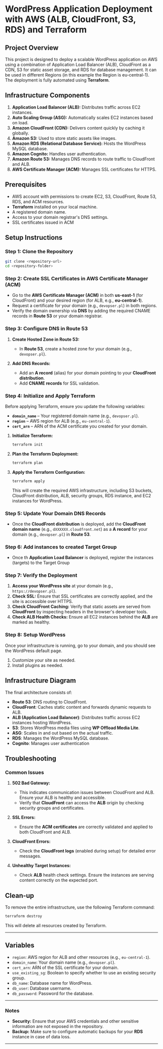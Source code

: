 # WordPress Application Deployment with AWS (ALB, CloudFront, S3, RDS) and Terraform

## Project Overview

This project is designed to deploy a scalable WordPress application on AWS using a combination of Application Load Balancer (ALB), CloudFront as a CDN, S3 for static asset storage, and RDS for database management. It can be used in different Regions (in this example the Region is eu-central-1). The deployment is fully automated using **Terraform**.

## Infrastructure Components

1. **Application Load Balancer (ALB):** Distributes traffic across EC2 instances.
2. **Auto Scaling Group (ASG):** Automatically scales EC2 instances based on load.
3. **Amazon CloudFront (CDN):** Delivers content quickly by caching it globally.
4. **Amazon S3:** Used to store static assets like images.
5. **Amazon RDS (Relational Database Service):** Hosts the WordPress MySQL database.
6. **Amazon Cognito:** Handles user authentication.
7. **Amazon Route 53:** Manages DNS records to route traffic to CloudFront and ALB.
8. **AWS Certificate Manager (ACM):** Manages SSL certificates for HTTPS.

## Prerequisites

- AWS account with permissions to create EC2, S3, CloudFront, Route 53, RDS, and ACM resources.
- **Terraform** installed on your local machine.
- A registered domain name.
- Access to your domain registrar's DNS settings.
- SSL certificates issued in ACM

## Setup Instructions

### Step 1: Clone the Repository

```bash
git clone <repository-url>
cd <repository-folder>
```

### Step 2: Create SSL Certificates in AWS Certificate Manager (ACM)

- Go to the **AWS Certificate Manager (ACM)** in both **us-east-1** (for CloudFront) and your desired region (for ALB, e.g., **eu-central-1**).
- Request a certificate for your domain (e.g., `devopser.pl`) in both regions.
- Verify the domain ownership via **DNS** by adding the required CNAME records in **Route 53** or your domain registrar.

### Step 3: Configure DNS in Route 53

1. **Create Hosted Zone in Route 53:**

   - In **Route 53**, create a hosted zone for your domain (e.g., `devopser.pl`).

2. **Add DNS Records:**
   - Add an **A record** (alias) for your domain pointing to your **CloudFront distribution**.
   - Add **CNAME records** for SSL validation.

### Step 4: Initialize and Apply Terraform

Before applying Terraform, ensure you update the following variables:

- **`domain_name`** – Your registered domain name (e.g., `devopser.pl`).
- **`region`** – AWS region for ALB (e.g., `eu-central-1`).
- **`cert_arn`** – ARN of the ACM certificate you created for your domain.

1. **Initialize Terraform:**

   ```bash
   terraform init
   ```

2. **Plan the Terraform Deployment:**

   ```bash
   terraform plan
   ```

3. **Apply the Terraform Configuration:**

   ```bash
   terraform apply
   ```

   This will create the required AWS infrastructure, including S3 buckets, CloudFront distribution, ALB, security groups, RDS instance, and EC2 instances for WordPress.

### Step 5: Update Your Domain DNS Records

- Once the **CloudFront distribution** is deployed, add the **CloudFront domain name** (e.g., `dXXXXXX.cloudfront.net`) as a **A record** for your domain (e.g., `devopser.pl`) in **Route 53**.

### Step 6: Add instances to created Target Group

- Once th **Application Load Balancer** is deployed, register the instances (targets) to the Target Group

### Step 7: Verify the Deployment

1. **Access your WordPress site** at your domain (e.g., `https://devopser.pl`).
2. **Check SSL:** Ensure that SSL certificates are correctly applied, and the site is accessible over HTTPS.
3. **Check CloudFront Caching:** Verify that static assets are served from **CloudFront** by inspecting headers in the browser's developer tools.
4. **Check ALB Health Checks:** Ensure all EC2 instances behind the **ALB** are marked as healthy.

### Step 8: Setup WordPress

Once your infrastructure is running, go to your domain, and you should see the WordPress default page.

1. Customize your site as needed.
2. Install plugins as needed.

## Infrastructure Diagram

The final architecture consists of:

- **Route 53**: DNS routing to CloudFront.
- **CloudFront**: Caches static content and forwards dynamic requests to ALB.
- **ALB (Application Load Balancer)**: Distributes traffic across EC2 instances hosting WordPress.
- **S3**: Stores WordPress media files using **WP Offload Media Lite**.
- **ASG**: Scales in and out based on the actual traffic.
- **RDS**: Manages the WordPress MySQL database.
- **Cognito**: Manages user authentication

## Troubleshooting

### Common Issues

1. **502 Bad Gateway:**

   - This indicates communication issues between CloudFront and ALB. Ensure your ALB is healthy and accessible.
   - Verify that **CloudFront** can access the **ALB** origin by checking security groups and certificates.

2. **SSL Errors:**

   - Ensure the **ACM certificates** are correctly validated and applied to both CloudFront and ALB.

3. **CloudFront Errors:**

   - Check the **CloudFront logs** (enabled during setup) for detailed error messages.

4. **Unhealthy Target Instances:**
   - Check **ALB** health check settings. Ensure the instances are serving content correctly on the expected port.

## Clean-up

To remove the entire infrastructure, use the following Terraform command:

```bash
terraform destroy
```

This will delete all resources created by Terraform.

---

## Variables

- `region`: AWS region for ALB and other resources (e.g., `eu-central-1`).
- `domain_name`: Your domain name (e.g., `devopser.pl`).
- `cert_arn`: ARN of the SSL certificate for your domain.
- `use_existing_sg`: Boolean to specify whether to use an existing security group.
- `db_name`: Database name for WordPress.
- `db_user`: Database username.
- `db_password`: Password for the database.

---

### Notes

- **Security:** Ensure that your AWS credentials and other sensitive information are not exposed in the repository.
- **Backup:** Make sure to configure automatic backups for your **RDS** instance in case of data loss.

---
